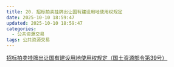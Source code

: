 ```yaml
---
title: 20. 招标拍卖挂牌出让国有建设用地使用权规定
date: 2025-10-10 18:59:47
updated: 2025-10-10 18:59:47
categories:
  - 公共资源交易
tags: 公共资源交易
---
```


[招标拍卖挂牌出让国有建设用地使用权规定（国土资源部令第39号）](https://www.gov.cn/zwgk/2007-10/09/content_771205.htm)
